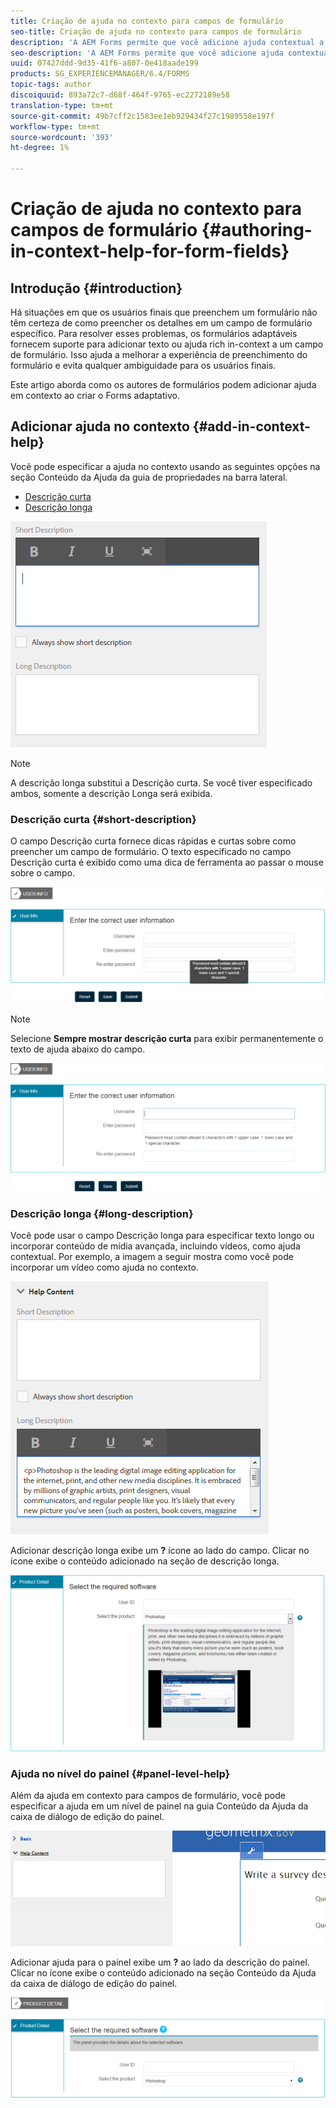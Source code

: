 ```yaml
---
title: Criação de ajuda no contexto para campos de formulário
seo-title: Criação de ajuda no contexto para campos de formulário
description: 'A AEM Forms permite que você adicione ajuda contextual a campos e painéis de formulário adaptáveis, como texto ou mídia avançada, incluindo vídeos. '
seo-description: 'A AEM Forms permite que você adicione ajuda contextual a campos e painéis de formulário adaptáveis, como texto ou mídia avançada, incluindo vídeos. '
uuid: 07427ddd-9d35-41f6-a807-0e418aade199
products: SG_EXPERIENCEMANAGER/6.4/FORMS
topic-tags: author
discoiquuid: 893a72c7-d68f-464f-9765-ec2272189e58
translation-type: tm+mt
source-git-commit: 49b7cff2c1583ee1eb929434f27c1989558e197f
workflow-type: tm+mt
source-wordcount: '393'
ht-degree: 1%

---
```



# Criação de ajuda no contexto para campos de formulário {#authoring-in-context-help-for-form-fields}

## Introdução {#introduction}

Há situações em que os usuários finais que preenchem um formulário não têm certeza de como preencher os detalhes em um campo de formulário específico. Para resolver esses problemas, os formulários adaptáveis fornecem suporte para adicionar texto ou ajuda rich in-context a um campo de formulário. Isso ajuda a melhorar a experiência de preenchimento do formulário e evita qualquer ambiguidade para os usuários finais.

Este artigo aborda como os autores de formulários podem adicionar ajuda em contexto ao criar o Forms adaptativo.

## Adicionar ajuda no contexto {#add-in-context-help}

Você pode especificar a ajuda no contexto usando as seguintes opções na seção Conteúdo da Ajuda da guia de propriedades na barra lateral.

* [Descrição curta](/help/forms/using/authoring-in-field-help.md#p-short-description-p)
* [Descrição longa](/help/forms/using/authoring-in-field-help.md#p-long-description-p)

![Ajuda contextual para campos de formulário](assets/descriptions.png)

>[!NOTE]
>
>A descrição longa substitui a Descrição curta. Se você tiver especificado ambos, somente a descrição Longa será exibida.

### Descrição curta {#short-description}

O campo Descrição curta fornece dicas rápidas e curtas sobre como preencher um campo de formulário. O texto especificado no campo Descrição curta é exibido como uma dica de ferramenta ao passar o mouse sobre o campo.

![Descrição curta para adicionar ajuda no contexto para campos de formulário](assets/tooltip.png)

>[!NOTE]
>
>Selecione **Sempre mostrar descrição curta** para exibir permanentemente o texto de ajuda abaixo do campo.

![Ajuda permanente curta no contexto abaixo do campo](assets/short1.png)

### Descrição longa {#long-description}

Você pode usar o campo Descrição longa para especificar texto longo ou incorporar conteúdo de mídia avançada, incluindo vídeos, como ajuda contextual. Por exemplo, a imagem a seguir mostra como você pode incorporar um vídeo como ajuda no contexto.

![Adicionar mídia avançada como ajuda contextual para campos de formulário](assets/long-descriptions.png)

Adicionar descrição longa exibe um **?** ícone ao lado do campo. Clicar no ícone exibe o conteúdo adicionado na seção de descrição longa.

![Exemplo de ajuda em contexto de mídia avançada](assets/photoshop.png)

### Ajuda no nível do painel {#panel-level-help}

Além da ajuda em contexto para campos de formulário, você pode especificar a ajuda em um nível de painel na guia Conteúdo da Ajuda da caixa de diálogo de edição do painel.

![Adicionar ajuda no contexto para um painel de formulários](assets/panel-level-help.png)

Adicionar ajuda para o painel exibe um **?** ao lado da descrição do painel. Clicar no ícone exibe o conteúdo adicionado na seção Conteúdo da Ajuda da caixa de diálogo de edição do painel.

![Exemplo de ajuda no contexto no nível do painel de formulários](assets/photoshop-1.png)

